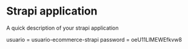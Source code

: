 # Strapi application

A quick description of your strapi application


usuario = usuario-ecommerce-strapi
password = oeU11LlMEWEfkvw8